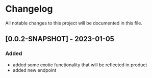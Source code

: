 # Changelog
All notable changes to this project will be documented in this file.

## [0.0.2-SNAPSHOT] - 2023-01-05

### Added

 - added some exotic functionality that will be reflected in product
 - added new endpoint

 